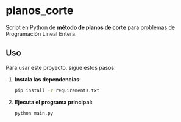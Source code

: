 # planos\_corte

Script en Python de **método de planos de corte** para problemas de Programación Lineal Entera.

## Uso

Para usar este proyecto, sigue estos pasos:

1.  **Instala las dependencias:**

    ```bash
    pip install -r requirements.txt
    ```

2.  **Ejecuta el programa principal:**

    ```bash
    python main.py
    ```
